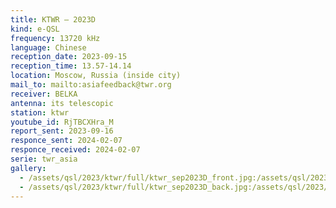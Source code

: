 ```yaml
---
title: KTWR — 2023D
kind: e-QSL
frequency: 13720 kHz
language: Chinese
reception_date: 2023-09-15
reception_time: 13.57-14.14
location: Moscow, Russia (inside city)
mail_to: mailto:asiafeedback@twr.org
receiver: BELKA
antenna: its telescopic
station: ktwr
youtube_id: RjTBCXHra_M
report_sent: 2023-09-16
responce_sent: 2024-02-07
responce_received: 2024-02-07
serie: twr_asia
gallery:
  - /assets/qsl/2023/ktwr/full/ktwr_sep2023D_front.jpg:/assets/qsl/2023/ktwr/small/ktwr_sep2023D_front.jpg
  - /assets/qsl/2023/ktwr/full/ktwr_sep2023D_back.jpg:/assets/qsl/2023/ktwr/small/ktwr_sep2023D_back.jpg
---
```


